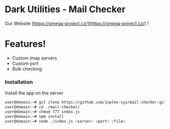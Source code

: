 # Dark Utilities - Mail Checker

Our Website [https://omega-project.cz/](https://omega-project.cz/) !

# Features!

  - Custom imap servers
  - Custom port
  - Bulk checking

### Installation
Install the app on the server
```sh
user@domain:~# git clone https://github.com/inplex-sys/mail-checker.git
user@domain:~# cd ./mail-checker/
user@domain:~# chmod 777 index.js
user@domain:~# npm install
user@domain:~# node ./index.js <server> <port> <file>
```
